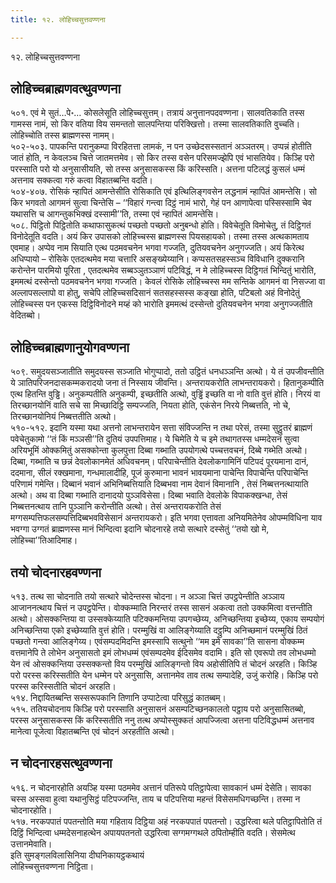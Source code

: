 ```yaml
---
title: १२. लोहिच्चसुत्तवण्णना

---
```

१२. लोहिच्चसुत्तवण्णना  


## लोहिच्चब्राह्मणवत्थुवण्णना

५०१. एवं मे सुतं…पे॰… कोसलेसूति लोहिच्चसुत्तम्। तत्रायं अनुत्तानपदवण्णना। सालवतिकाति तस्स गामस्स नामं, सो किर वतिया विय समन्ततो सालपन्तिया परिक्खित्तो। तस्मा सालवतिकाति वुच्चति। लोहिच्चोति तस्स ब्राह्मणस्स नामम्।  
५०२-५०३. पापकन्ति परानुकम्पा विरहितत्ता लामकं, न पन उच्छेदसस्सतानं अञ्ञतरम्। उप्पन्नं होतीति जातं होति, न केवलञ्च चित्ते जातमत्तमेव। सो किर तस्स वसेन परिसमज्झेपि एवं भासतियेव। किञ्हि परो परस्साति परो यो अनुसासीयति, सो तस्स अनुसासकस्स किं करिस्सति। अत्तना पटिलद्धं कुसलं धम्मं अत्तनाव सक्कत्वा गरुं कत्वा विहातब्बन्ति वदति।  
५०४-४०७. रोसिकं न्हापितं आमन्तेसीति रोसिकाति एवं इत्थिलिङ्गवसेन लद्धनामं न्हापितं आमन्तेसि। सो किर भगवतो आगमनं सुत्वा चिन्तेसि – ‘‘विहारं गन्त्वा दिट्ठं नामं भारो, गेहं पन आणापेत्वा पस्सिस्सामि चेव यथासत्ति च आगन्तुकभिक्खं दस्सामी’’ति, तस्मा एवं न्हापितं आमन्तेसि।  
५०८. पिट्ठितो पिट्ठितोति कथाफासुकत्थं पच्छतो पच्छतो अनुबन्धो होति। विवेचेतूति विमोचेतु, तं दिट्ठिगतं विनोदेतूति वदति। अयं किर उपासको लोहिच्चस्स ब्राह्मणस्स पियसहायको। तस्मा तस्स अत्थकामताय एवमाह। अप्पेव नाम सियाति एत्थ पठमवचनेन भगवा गज्जति, दुतियवचनेन अनुगज्जति। अयं किरेत्थ अधिप्पायो – रोसिके एतदत्थमेव मया चत्तारि असङ्ख्येय्यानि। कप्पसतसहस्सञ्च विविधानि दुक्करानि करोन्तेन पारमियो पूरिता , एतदत्थमेव सब्बञ्ञुतञ्ञाणं पटिविद्धं, न मे लोहिच्चस्स दिट्ठिगतं भिन्दितुं भारोति, इममत्थं दस्सेन्तो पठमवचनेन भगवा गज्जति। केवलं रोसिके लोहिच्चस्स मम सन्तिके आगमनं वा निसज्जा वा अल्लापसल्लापो वा होतु, सचेपि लोहिच्चसदिसानं सतसहस्सस्स कङ्खा होति, पटिबलो अहं विनोदेतुं लोहिच्चस्स पन एकस्स दिट्ठिविनोदने मय्हं को भारोति इममत्थं दस्सेन्तो दुतियवचनेन भगवा अनुगज्जतीति वेदितब्बो।  


## लोहिच्चब्राह्मणानुयोगवण्णना

५०९. समुदयसञ्जातीति समुदयस्स सञ्जाति भोगुप्पादो, ततो उट्ठितं धनधञ्ञन्ति अत्थो। ये तं उपजीवन्तीति ये ञातिपरिजनदासकम्मकरादयो जना तं निस्साय जीवन्ति। अन्तरायकरोति लाभन्तरायकरो। हितानुकम्पीति एत्थ हितन्ति वुड्ढि। अनुकम्पतीति अनुकम्पी, इच्छतीति अत्थो, वुड्ढिं इच्छति वा नो वाति वुत्तं होति। निरयं वा तिरच्छानयोनिं वाति सचे सा मिच्छादिट्ठि सम्पज्जति, नियता होति, एकंसेन निरये निब्बत्तति, नो चे, तिरच्छानयोनियं निब्बत्ततीति अत्थो।  
५१०-५१२. इदानि यस्मा यथा अत्तनो लाभन्तरायेन सत्ता संविज्जन्ति न तथा परेसं, तस्मा सुट्ठुतरं ब्राह्मणं पवेचेतुकामो ‘‘तं किं मञ्ञसी’’ति दुतियं उपपत्तिमाह। ये चिमेति ये च इमे तथागतस्स धम्मदेसनं सुत्वा अरियभूमिं ओक्कमितुं असक्कोन्ता कुलपुत्ता दिब्बा गब्भाति उपयोगत्थे पच्चत्तवचनं, दिब्बे गब्भेति अत्थो। दिब्बा, गब्भाति च छन्नं देवलोकानमेतं अधिवचनम्। परिपाचेन्तीति देवलोकगामिनिं पटिपदं पूरयमाना दानं, ददमाना, सीलं रक्खमाना, गन्धमालादीहि, पूजं कुरुमाना भावनं भावयमाना पाचेन्ति विपाचेन्ति परिपाचेन्ति परिणामं गमेन्ति। दिब्बानं भवानं अभिनिब्बत्तियाति दिब्बभवा नाम देवानं विमानानि , तेसं निब्बत्तनत्थायाति अत्थो। अथ वा दिब्बा गब्भाति दानादयो पुञ्ञविसेसा। दिब्बा भवाति देवलोके विपाकक्खन्धा, तेसं निब्बत्तनत्थाय तानि पुञ्ञानि करोन्तीति अत्थो। तेसं अन्तरायकरोति तेसं मग्गसम्पत्तिफलसम्पत्तिदिब्बभवविसेसानं अन्तरायकरो। इति भगवा एत्तावता अनियमितेनेव ओपम्मविधिना याव भवग्गा उग्गतं ब्राह्मणस्स मानं भिन्दित्वा इदानि चोदनारहे तयो सत्थारे दस्सेतुं ‘‘तयो खो मे, लोहिच्चा’’तिआदिमाह।  


## तयो चोदनारहवण्णना

५१३. तत्थ सा चोदनाति तयो सत्थारे चोदेन्तस्स चोदना। न अञ्ञा चित्तं उपट्ठपेन्तीति अञ्ञाय आजाननत्थाय चित्तं न उपट्ठपेन्ति। वोक्कम्माति निरन्तरं तस्स सासनं अकत्वा ततो उक्कमित्वा वत्तन्तीति अत्थो। ओसक्कन्तिया वा उस्सक्केय्याति पटिक्कमन्तिया उपगच्छेय्य, अनिच्छन्तिया इच्छेय्य, एकाय सम्पयोगं अनिच्छन्तिया एको इच्छेय्याति वुत्तं होति। परम्मुखिं वा आलिङ्गेय्याति दट्ठुम्पि अनिच्छमानं परम्मुखिं ठितं पच्छतो गन्त्वा आलिङ्गेय्य। एवंसम्पदमिदन्ति इमस्सापि सत्थुनो ‘‘मम इमे सावका’’ति सासना वोक्कम्म वत्तमानेपि ते लोभेन अनुसासतो इमं लोभधम्मं एवंसम्पदमेव ईदिसमेव वदामि। इति सो एवरूपो तव लोभधम्मो येन त्वं ओसक्कन्तिया उस्सक्कन्तो विय परम्मुखिं आलिङ्गन्तो विय अहोसीतिपि तं चोदनं अरहति। किञ्हि परो परस्स करिस्सतीति येन धम्मेन परे अनुसासि, अत्तानमेव ताव तत्थ सम्पादेहि, उजुं करोहि। किञ्हि परो परस्स करिस्सतीति चोदनं अरहति।  
५१४. निद्दायितब्बन्ति सस्सरूपकानि तिणानि उप्पाटेत्वा परिसुद्धं कातब्बम्।  
५१५. ततियचोदनाय किञ्हि परो परस्साति अनुसासनं असम्पटिच्छनकालतो पट्ठाय परो अनुसासितब्बो, परस्स अनुसासकस्स किं करिस्सतीति ननु तत्थ अप्पोस्सुक्कतं आपज्जित्वा अत्तना पटिविद्धधम्मं अत्तनाव मानेत्वा पूजेत्वा विहातब्बन्ति एवं चोदनं अरहतीति अत्थो।  


## न चोदनारहसत्थुवण्णना

५१६. न चोदनारहोति अयञ्हि यस्मा पठममेव अत्तानं पतिरूपे पतिट्ठापेत्वा सावकानं धम्मं देसेति। सावका चस्स अस्सवा हुत्वा यथानुसिट्ठं पटिपज्जन्ति, ताय च पटिपत्तिया महन्तं विसेसमधिगच्छन्ति। तस्मा न चोदनारहोति।  
५१७. नरकपपातं पपतन्तोति मया गहिताय दिट्ठिया अहं नरकपपातं पपतन्तो। उद्धरित्वा थले पतिट्ठापितोति तं दिट्ठिं भिन्दित्वा धम्मदेसनाहत्थेन अपायपतनतो उद्धरित्वा सग्गमग्गथले ठपितोम्हीति वदति। सेसमेत्थ उत्तानमेवाति।  
इति सुमङ्गलविलासिनिया दीघनिकायट्ठकथायं  
लोहिच्चसुत्तवण्णना निट्ठिता।  